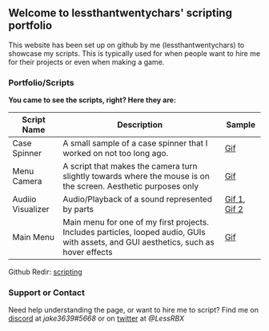 ## Welcome to lessthantwentychars' scripting portfolio

This website has been set up on github by me (lessthantwentychars) to showcase my scripts. This is typically used for when people want to hire me for their projects or even when making a game.

### Portfolio/Scripts

**You came to see the scripts, right? Here they are:**

Script Name  | Description | Sample
------------ | ----------- | ------
Case Spinner | A small sample of a case spinner that I worked on not too long ago. | [Gif](https://gyazo.com/07bf4f7d094753822f6728990f16fb7b)
Menu Camera | A script that makes the camera turn slightly towards where the mouse is on the screen. Aesthetic purposes only | [Gif](https://gyazo.com/5fcc58bc95d2dec3ede3d1630b2847a3)
Audiio Visualizer | Audio/Playback of a sound represented by parts | [Gif 1](https://gyazo.com/a4bd832c107d9fad85c0352e0bd32fb3), [Gif 2](https://gyazo.com/eff2ca00d823fc376793539fbe84a62f)
Main Menu | Main menu for one of my first projects. Includes particles, looped audio, GUIs with assets, and GUI aesthetics, such as hover effects | [Gif](https://gyazo.com/db251dab24a37c8658e1fce9c0f808eb)

Github Redir: [scripting](https://lessthantwentychars.github.io/scripting/)

### Support or Contact

Need help understanding the page, or want to hire me to script? Find me on [discord](https://discordapp.com/) at *jake3639#5668* or on [twitter](https://twitter.com) at *@LessRBX*

